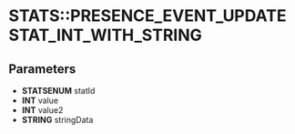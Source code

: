 # STATS::PRESENCE_EVENT_UPDATESTAT_INT_WITH_STRING

## Parameters
* **STATSENUM** statId
* **INT** value
* **INT** value2
* **STRING** stringData